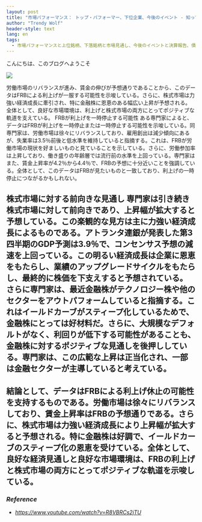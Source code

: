 ```yaml
---
layout: post
title: "市場パフォーマンス： トップ・パフォーマー、下位企業、今後のイベント - 知っておくべきこと"
author: "Trendy Wolf"
header-style: text
lang: en
tags:
  - 市場パフォーマンスと上位銘柄、下落銘柄と市場見通し、今後のイベントと決算報告、債券市場とイールドカーブの反転
---
```


こんにちは、このブログへようこそ

<img
    src="http://test_thumbnail.jpg"
/>

労働市場のリバランスが進み、賃金の伸びが予想通りであることから、このデータはFRBによる利上げが一服する可能性を示唆している。さらに、株式市場は力強い経済成長に牽引され、特に金融株に恩恵のある幅広い上昇が予想される。全体として、良好な市場環境は、利上げと株式市場の両方にとってポジティブな軌道を支えている。 FRBが利上げを一時停止する可能性 ある専門家によると、データはFRBが利上げを一時停止または一時停止する可能性を示唆している。同専門家は、労働市場は徐々にリバランスしており、雇用創出は減少傾向にあるが、失業率は3.5％前後と低水準を維持していると指摘する。これは、FRBが労働市場の現状を好ましいものと見ていることを示している。さらに、労働参加率は上昇しており、働き盛りの年齢層では流行前の水準を上回っている。専門家はまた、賃金上昇率が4.2％から4.4％で、FRBの予想に十分近いことを強調している。全体として、このデータはFRBが見たいものと一致しており、利上げの一時停止につながるかもしれない。  



## 株式市場に対する前向きな見通し 専門家は引き続き株式市場に対して前向きであり、上昇幅が拡大すると予想している。この楽観的な見方は主に力強い経済成長によるものである。アトランタ連銀が発表した第3四半期のGDP予測は3.9％で、コンセンサス予想の減速を上回っている。この明るい経済成長は企業に恩恵をもたらし、業績のアップグレードサイクルをもたらし、最終的に株価を下支えすると予想されている。 さらに専門家は、最近金融株がテクノロジー株や他のセクターをアウトパフォームしていると指摘する。これはイールドカーブがスティープ化しているためで、金融株にとっては好材料だ。さらに、大規模なデフォルトがなく、利回りが低下する可能性があることも、金融株に対するポジティブな見通しを後押ししている。専門家は、この広範な上昇は正当化され、一部は金融セクターが主導していると考えている。  



## 結論として、データはFRBによる利上げ休止の可能性を支持するものである。労働市場は徐々にリバランスしており、賃金上昇率はFRBの予想通りである。さらに、株式市場は力強い経済成長により上昇幅が拡大すると予想される。特に金融株は好調で、イールドカーブのスティープ化の恩恵を受けている。全体として、良好な経済見通しと良好な市場環境は、FRBの利上げと株式市場の両方にとってポジティブな軌道を示唆している。


### _Reference_
- _https://www.youtube.com/watch?v=R8VBRCs2jTU_

